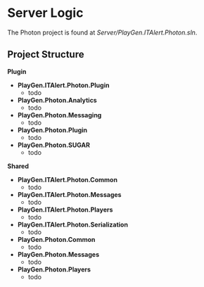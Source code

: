 # Server Logic
The Photon project is found at *Server/PlayGen.ITAlert.Photon.sln*.
## Project Structure
**Plugin**
- **PlayGen.ITAlert.Photon.Plugin**
    - todo
- **PlayGen.Photon.Analytics**
    - todo
- **PlayGen.Photon.Messaging**
    - todo
- **PlayGen.Photon.Plugin**
    - todo
- **PlayGen.Photon.SUGAR**
    - todo

**Shared**
- **PlayGen.ITAlert.Photon.Common**
    - todo
- **PlayGen.ITAlert.Photon.Messages**
    - todo
- **PlayGen.ITAlert.Photon.Players**
    - todo
- **PlayGen.ITAlert.Photon.Serialization**
    - todo
- **PlayGen.Photon.Common**
    - todo
- **PlayGen.Photon.Messages**
    - todo
- **PlayGen.Photon.Players**
    - todo
